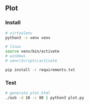 
## Plot 

### Install 

```sh
# virtualenv
python3 -v venv venv

# linux
source venv/bin/activate
# windows 
# venv\Scripts\activate

pip install -r requirements.txt
```

### Test 
```sh
# generate plot.html 
./asb -d 10 -c 80 | python3 plot.py
```

